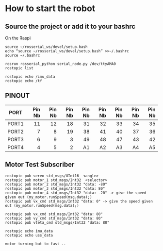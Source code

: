 # How to start the robot

## Source the project or add it to your bashrc
On the Raspi
```
source ~/rosserial_ws/devel/setup.bash
echo “source ~/rosserial_ws/devel/setup.bash” >>~/.bashrc
source ~/.bashrc
```
```
rosrun rosserial_python serial_node.py /dev/ttyAMA0
rostopic list
```
```
rostopic echo /imu_data
rostopic echo /tf
```

## PINOUT
| PORT  |  Pin Nb  |  Pin Nb  |  Pin Nb  |  Pin Nb  |  Pin Nb  |  Pin Nb  |  Pin Nb  |  Pin Nb  |
|:-----:|---:|---:|---:|---:|---:|---:|---:|---:|
| PORT1 | 11 | 12 | 18 | 31 | 32 | 33 | 34 | 35 |
| PORT2 |  7 |  8 | 19 | 38 | 41 | 40 | 37 | 36 |
| PORT3 |  6 |  9 |  3 | 49 | 48 | 47 | 43 | 42 |
| PORT4 |  4 |  5 |  2 | A1 | A2 | A3 | A4 | A5 |

## Motor Test Subscriber
```
rostopic pub servo std_msgs/UInt16  <angle>
rostopic pub motor_1 std_msgs/Int32  <selector>
rostopic pub motor_2 std_msgs/Int32 "data: -80"
rostopic pub motor_3 std_msgs/Int32 "data: 80"
rostopic pub motor_4 std_msgs/Int32 "data: -20" -> give the speed given out (my_motor.runSpeed(msg.data);)
rostopic pub vx_cmd std_msgs/Int32 "data: 0" -> give the speed given out (my_motor.runSpeed(msg.data);)

rostopic pub vx_cmd std_msgs/Int32 "data: 80"
rostopic pub vy_cmd std_msgs/Int32 "data: 80"
rostopic pub vteta_cmd std_msgs/Int32 "data: 80"

rostopic echo imu_data
rostopic echo uss_data

motor turning but to fast ..
```